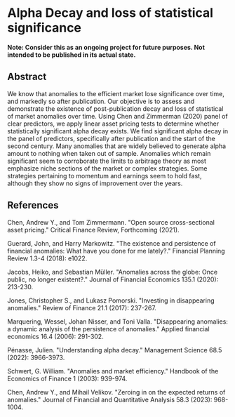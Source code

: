 # Alpha Decay and loss of statistical significance

**Note: Consider this as an ongoing project for future purposes. Not intended to be published in its actual state.**

## Abstract

We know that anomalies to the efficient market lose significance over time, and markedly so after publication. Our objective is to assess and demonstrate the existence of post-publication decay and loss of statistical of market anomalies over time. Using Chen and Zimmerman (2020) panel of clear predictors, we apply linear asset pricing tests to determine whether statistically significant alpha decay exists. We find significant alpha decay in the panel of predictors, specifically after publication and the start of the second century. Many anomalies that are widely believed to generate alpha amount to nothing when taken out of sample. Anomalies which remain significant seem to corroborate the limits to arbitrage theory as most emphasize niche sections of the market or complex strategies. Some strategies pertaining to momentum and earnings seem to hold fast, although they show no signs of improvement over the years. 

## References 

Chen, Andrew Y., and Tom Zimmermann. "Open source cross-sectional asset pricing." Critical Finance Review, Forthcoming (2021).

Guerard, John, and Harry Markowitz. "The existence and persistence of financial anomalies: What have you done for me lately?." Financial Planning Review 1.3-4 (2018): e1022.

Jacobs, Heiko, and Sebastian Müller. "Anomalies across the globe: Once public, no longer existent?." Journal of Financial Economics 135.1 (2020): 213-230.

Jones, Christopher S., and Lukasz Pomorski. "Investing in disappearing anomalies." Review of Finance 21.1 (2017): 237-267.

Marquering, Wessel, Johan Nisser, and Toni Valla. "Disappearing anomalies: a dynamic analysis of the persistence of anomalies." Applied financial economics 16.4 (2006): 291-302.

Pénasse, Julien. "Understanding alpha decay." Management Science 68.5 (2022): 3966-3973.

Schwert, G. William. "Anomalies and market efficiency." Handbook of the Economics of Finance 1 (2003): 939-974.

Chen, Andrew Y., and Mihail Velikov. "Zeroing in on the expected returns of anomalies." Journal of Financial and Quantitative Analysis 58.3 (2023): 968-1004.
